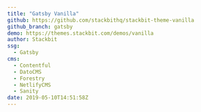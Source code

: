 ```yaml
---
title: "Gatsby Vanilla"
github: https://github.com/stackbithq/stackbit-theme-vanilla
github_branch: gatsby
demo: https://themes.stackbit.com/demos/vanilla
author: Stackbit
ssg:
  - Gatsby
cms:
  - Contentful
  - DatoCMS
  - Forestry
  - NetlifyCMS
  - Sanity
date: 2019-05-10T14:51:58Z
---
```

